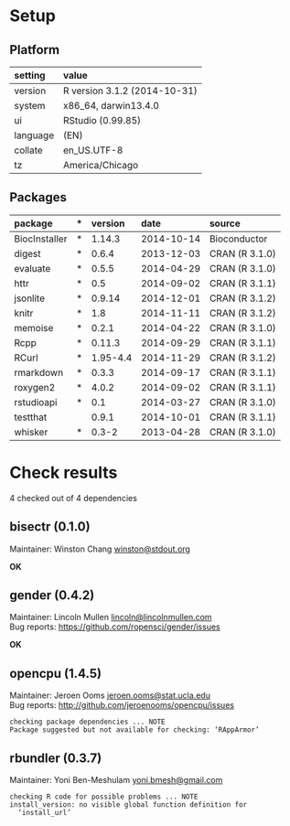 # Setup

## Platform

|setting  |value                        |
|:--------|:----------------------------|
|version  |R version 3.1.2 (2014-10-31) |
|system   |x86_64, darwin13.4.0         |
|ui       |RStudio (0.99.85)            |
|language |(EN)                         |
|collate  |en_US.UTF-8                  |
|tz       |America/Chicago              |

## Packages

|package       |*  |version  |date       |source         |
|:-------------|:--|:--------|:----------|:--------------|
|BiocInstaller |*  |1.14.3   |2014-10-14 |Bioconductor   |
|digest        |*  |0.6.4    |2013-12-03 |CRAN (R 3.1.0) |
|evaluate      |*  |0.5.5    |2014-04-29 |CRAN (R 3.1.0) |
|httr          |*  |0.5      |2014-09-02 |CRAN (R 3.1.1) |
|jsonlite      |*  |0.9.14   |2014-12-01 |CRAN (R 3.1.2) |
|knitr         |*  |1.8      |2014-11-11 |CRAN (R 3.1.2) |
|memoise       |*  |0.2.1    |2014-04-22 |CRAN (R 3.1.0) |
|Rcpp          |*  |0.11.3   |2014-09-29 |CRAN (R 3.1.1) |
|RCurl         |*  |1.95-4.4 |2014-11-29 |CRAN (R 3.1.2) |
|rmarkdown     |*  |0.3.3    |2014-09-17 |CRAN (R 3.1.1) |
|roxygen2      |*  |4.0.2    |2014-09-02 |CRAN (R 3.1.1) |
|rstudioapi    |*  |0.1      |2014-03-27 |CRAN (R 3.1.0) |
|testthat      |   |0.9.1    |2014-10-01 |CRAN (R 3.1.1) |
|whisker       |*  |0.3-2    |2013-04-28 |CRAN (R 3.1.0) |

# Check results
4 checked out of 4 dependencies 

## bisectr (0.1.0)
Maintainer: Winston Chang <winston@stdout.org>

__OK__

## gender (0.4.2)
Maintainer: Lincoln Mullen <lincoln@lincolnmullen.com>  
Bug reports: https://github.com/ropensci/gender/issues

__OK__

## opencpu (1.4.5)
Maintainer: Jeroen Ooms <jeroen.ooms@stat.ucla.edu>  
Bug reports: http://github.com/jeroenooms/opencpu/issues

```
checking package dependencies ... NOTE
Package suggested but not available for checking: ‘RAppArmor’
```

## rbundler (0.3.7)
Maintainer: Yoni Ben-Meshulam <yoni.bmesh@gmail.com>

```
checking R code for possible problems ... NOTE
install_version: no visible global function definition for
  ‘install_url’
```

